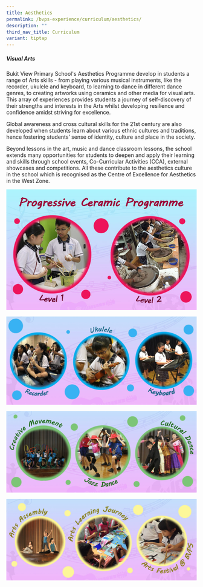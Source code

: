 ```yaml
---
title: Aesthetics
permalink: /bvps-experience/curriculum/aesthetics/
description: ""
third_nav_title: Curriculum
variant: tiptap
---
```

##### **Visual Arts** 



  

Bukit View Primary School's Aesthetics Programme develop in students a range of Arts skills - from playing various musical instruments, like the recorder, ukulele and keyboard, to learning to dance in different dance genres, to creating artworks using ceramics and other media for visual arts. This array of experiences provides students a journey of self-discovery of their strengths and interests in the Arts whilst developing resilience and confidence amidst striving for excellence. 

Global awareness and cross cultural skills for the 21st century are also developed when students learn about various ethnic cultures and traditions, hence fostering students’ sense of identity, culture and place in the society.

Beyond lessons in the art, music and dance classroom lessons, the school extends many opportunities for students to deepen and apply their learning and skills through school events, Co-Curricular Activities (CCA), external showcases and competitions. All these contribute to the aesthetics culture in the school which is recognised as the Centre of Excellence for Aesthetics in the West Zone.

![](/images/BVPS%20Experience/Curriculum/Aesthetics/A1.jpg)

![](/images/BVPS%20Experience/Curriculum/Aesthetics/A2.jpg)

![](/images/BVPS%20Experience/Curriculum/Aesthetics/A3.jpg)

![](/images/BVPS%20Experience/Curriculum/Aesthetics/A4.jpg)